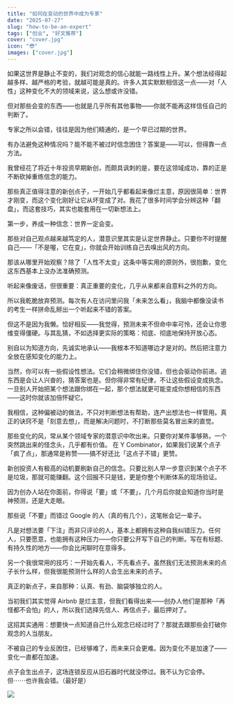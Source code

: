 ```yaml
---
title: "如何在变动的世界中成为专家"
date: "2025-07-27"
slug: "how-to-be-an-expert"
tags: ["创业", "好文推荐"]
cover: "cover.jpg"
icon: "😎"
images: ["cover.jpg"]
---
```

如果这世界是静止不变的，我们对观念的信心就能一路线性上升。某个想法经得起越多样、越严格的考验，就越可能是真的。许多人其实默默相信这一点——对「人性」这种变化不大的领域来说，这么想或许没错。



但对那些会变的东西——也就是几乎所有其他事物——你就不能再这样信任自己的判断了。



专家之所以会错，往往是因为他们精通的，是一个早已过期的世界。



有办法避免这种情况吗？能不能不被过时信念困住？答案是——可以，但得靠一点方法。



我曾经花了将近十年投资早期新创，而颇具讽刺的是，要在这领域成功，靠的正是不断砍掉重练信念的能力。



那些真正值得注意的新创点子，一开始几乎都看起来像烂主意，原因很简单：世界才刚变，而这个变化刚好让它从坏变成了对。我花了很多时间学会分辨这种「翻盘」，而这套技巧，其实也能套用在一切新想法上。



第一步，养成一种信念：世界一定会变。



那些对自己观点越来越笃定的人，潜意识里其实是认定世界静止。只要你不时提醒自己——「不是喔，它在变」，你就会开始训练自己去嗅出风的方向。



那该从哪里开始观察？除了「人性不太变」这条中等实用的原则外，很抱歉，变化这东西基本上没办法准确预测。



听起来像废话，但很重要：真正重要的变化，几乎从来都来自意料之外的方向。



所以我乾脆放弃预测。每次有人在访问里问我「未来怎么看」，我脑中都像没读书的考生一样拼命乱掰出一个听起来不错的答案。



但这不是因为我懒。恰好相反——我觉得，预测未来不但命中率可怜，还会让你思维变得僵硬。与其乱猜，不如选择更实际的策略：彻底、彻底地保持开放心态。



别自以为知道方向，先诚实地承认——我根本不知道哪边才是对的。然后把注意力全放在感知变化的能力上。



当然，你可以有一些假设性想法。它们会稍微绑住你没错，但也会驱动你前进。追东西是会让人兴奋的，猜答案也是。但你得非常有纪律，不让这些假设变成执念。
一旦别人开始把某个想法跟你绑在一起，那个想法就更可能变成你想相信的东西——这时你就该加倍怀疑它。



我相信，这种偏被动的做法，不只对判断想法有帮助，连产出想法也一样管用。真正的诀窍不是「刻意去想」，而是解决问题时，不打断那些莫名冒出来的直觉。



那些变化的风，常从某个领域专家的潜意识中吹出来。只要你对某件事够熟，一个突然跳出来的怪念头，几乎都有价值。
在 Y Combinator，如果我们说某个点子「疯了点」，那通常是称赞——搞不好还比「这点子不错」更赞。



新创投资人有极高的动机要刷新自己的信念。只要比别人早一步意识到某个点子不是垃圾，那就可能赚翻。这个回报不只是钱，更是你整个判断体系的现场验证。



因为创办人站在你面前，你得说「要」或「不要」，几个月后你就会知道你当时是神预测，还是大走眼。



那些说「不要」而错过 Google 的人（真的有几个），这笔帐会记一辈子。



凡是对想法要「下注」而非只评论的人，基本上都拥有这种自我纠错压力。任何人，只要愿意，也能拥有这种压力——你只要公开写下自己的判断。写在有标题、有持久性的地方——你会比闲聊时在意得多。



另一个我很常用的技巧：一开始先看人，不先看点子。虽然我们无法预测未来的点子长什么样，但我很能预测什么样的人会生出未来的点子。



真正的新点子，来自那种：认真、有劲、脑袋够独立的人。



当初我们其实觉得 Airbnb 是烂主意，但我们看得出来——创办人他们是那种「再怪都不会怕」的人，所以我们选择先信人、再信点子，最后押对了。



这招其实通用：想要快一点知道自己什么观念已经过时了？那就去跟那些会打破你观念的人当朋友。



不被自己的专业反困住，已经够难了，而未来只会更难。因为变化不是加速了——变化一直都在加速。



点子会生出点子，这场连锁反应从旧石器时代就没停过。我不认为它会停。
但⋯⋯也许我会错。（最好是）




![](https://prod-files-secure.s3.us-west-2.amazonaws.com/112d0858-5090-4d34-a606-b75eb8d65fd2/46476355-9cf3-4e99-9b7a-3531bc426380/1000202064.png?X-Amz-Algorithm=AWS4-HMAC-SHA256&X-Amz-Content-Sha256=UNSIGNED-PAYLOAD&X-Amz-Credential=ASIAZI2LB466UM7Q2BKS%2F20250810%2Fus-west-2%2Fs3%2Faws4_request&X-Amz-Date=20250810T184423Z&X-Amz-Expires=3600&X-Amz-Security-Token=IQoJb3JpZ2luX2VjEKH%2F%2F%2F%2F%2F%2F%2F%2F%2F%2FwEaCXVzLXdlc3QtMiJHMEUCIGT9ofz8IifLGsAdZfCUoOIj1cELw%2BcjrhVdzaR8qLyXAiEA%2BgjDQywfUIkd2HP6gdAEl7j573hpclNEzPlk6RPcZx0qiAQI2v%2F%2F%2F%2F%2F%2F%2F%2F%2F%2FARAAGgw2Mzc0MjMxODM4MDUiDE%2B4K9UvpOlUUreqQircA9P1hTMk9KgWCe4BgZjLQfUm1D%2BeewieypMBcCN9yraTkT0y2gYReULvcfKCGRiSXKWu2ru9z5DcXdpnGrBHwGVnCsuDkhcDG196iZzK1G1iv%2BHN6DvXRLrAjwdZkasyBOBolM0XXBDvZ7EkNJkWcQ73M6ByA06lxZ4G4zTFb%2BA8SNrQ%2Fyt%2BMbkgtjp8S0O3khjmMQjDbljp2smsCIG0o6Tig0Q2g2CVYX%2B9fjIVKQK%2BFcTlQZFi9rfNWLiTSWer1NXug8vgrfUyjykN8RpF2t7VXu3Dxbmbg%2BfLJBpdMlU5uywQz2X0Gk%2BQnYdQANm8o1bPGxh%2FiiLVklGK62wBMk%2BkJ6hyCLZwnAGeCemZKEEVdOw0vWE2xCi0aGNkt0R2O4wP2jBR%2FzVVOoNIQzAb%2BZPZZDGptAynNSeWUn7YIk5siJA3%2B2YwI49LKkkxyoMetjg%2FX11IurZVnyvW23jbUZH8GTLKUWlstvMog%2BDZiuNE4bul4cEJQne9kMNlpG8BD1EMtrcbH0PtJq6UaBUg09AtjhK4NcIa8laQYgA8DKpESwtMBk5nDXlPoUaXiLJB2tPlJtYTDH03FjJmw%2FPSYXnXnIJnPP02eY1aj209%2B85hrQAVfp9v9fZW%2B4bOMIKf48QGOqUBnbsjKNPMOXgV5qs0oHuFZxggtSeLUBuVruHJqpcEd7AuXbqusG0HkaraTez6tUIII5WZBvzCCDSOeTJmpeNjKKlkacit6VFwU1h1XnlypYTB%2Bv%2ByabXwJNRw1QmRSXskxVceFqBJ3TYXCUrC4%2FJYd8byexqgjWee9IxmBpcGp%2BqPiXRUlxcLF6ERBtrQWhukFQhtvN7%2Bm5jFYZRJh5EsfME9DHAl&X-Amz-Signature=14395e809e0f87e9fe144433e0c71707cba397c004ef5fd2e123714fb073e54c&X-Amz-SignedHeaders=host&x-amz-checksum-mode=ENABLED&x-id=GetObject)

